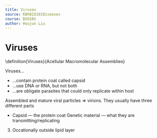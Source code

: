 ```yaml
---
title: Viruses
source: KBhBIO101Diseases
course: BIO101
author: Houjun Liu
---
```


# Viruses
\definition{Viruses}{Acellular Macromolecular Assemblies}

Viruses...

* ...contain protein coat called capsid
* ...use DNA or RNA, but not both
* ...are obligate parasites that could only replicate within host

Assembled and mature viral particles => virions. They usually have three different parts

* Capsid — the protein coat
Genetic material — what they are transmitting/replicating
3. Occationally outside lipid layer 


